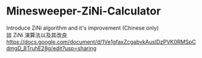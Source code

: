 # Minesweeper-ZiNi-Calculator

Introduce ZiNi algorithm and it's improvement (Chinese only)
<br>
談 ZiNi 演算法以及其改良
<br>
https://docs.google.com/document/d/1Ve1gfaxZcgabvkAusIDzPVK0RMSpCdmgD_8TruhE28g/edit?usp=sharing

